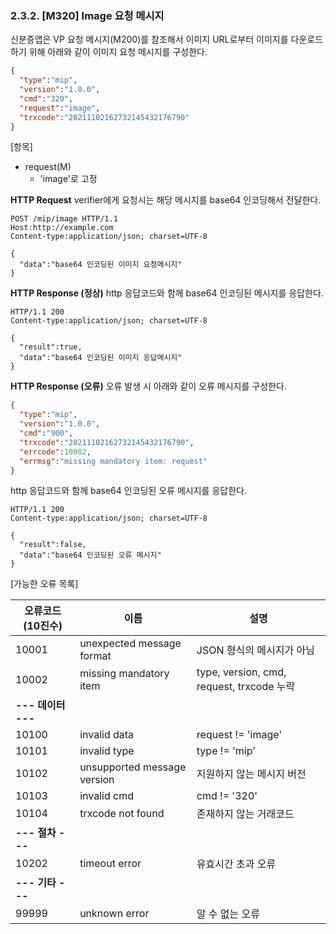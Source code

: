 ### 2.3.2. [M320] Image 요청 메시지

신분증앱은 VP 요청 메시지(M200)를 참조해서 이미지 URL로부터 이미지를 다운로드하기 위해 아래와 같이 이미지 요청 메시지를 구성한다.

```json
{
  "type":"mip",
  "version":"1.0.0",
  "cmd":"320",
  "request":"image",
  "trxcode":"20211102162732145432176790"
}
```

[항목]
* request(M)
    * 'image'로 고정

**HTTP Request**
verifier에게 요청시는 해당 메시지를 base64 인코딩해서 전달한다.
```http
POST /mip/image HTTP/1.1
Host:http://example.com
Content-type:application/json; charset=UTF-8

{
  "data":"base64 인코딩된 이미지 요청메시지"
}
```

**HTTP Response (정상)**
http 응답코드와 함께 base64 인코딩된 메시지를 응답한다.
```http
HTTP/1.1 200
Content-type:application/json; charset=UTF-8

{
  "result":true,
  "data":"base64 인코딩된 이미지 응답메시지"
}
```

**HTTP Response (오류)**
오류 발생 시 아래와 같이 오류 메시지를 구성한다.

```json
{
  "type":"mip",
  "version":"1.0.0",
  "cmd":"900",
  "trxcode":"20211102162732145432176790",
  "errcode":10002,
  "errmsg":"missing mandatory item: request"
}
```

http 응답코드와 함께 base64 인코딩된 오류 메시지를 응답한다.
```http
HTTP/1.1 200
Content-type:application/json; charset=UTF-8

{
  "result":false,
  "data":"base64 인코딩된 오류 메시지"
}
```

[가능한 오류 목록]

| 오류코드<br>(10진수) |             이름             |                   설명                    |
| ------------------- | --------------------------- | ----------------------------------------- |
| 10001               | unexpected message format   | JSON 형식의 메시지가 아님                   |
| 10002               | missing mandatory item      | type, version, cmd, request, trxcode 누락 |
| **--- 데이터 ---**  |                             |                                           |
| 10100               | invalid data                | request != 'image'                        |
| 10101               | invalid type                | type != 'mip'                             |
| 10102               | unsupported message version | 지원하지 않는 메시지 버전                   |
| 10103               | invalid cmd                 | cmd != '320'                              |
| 10104               | trxcode not found           | 존재하지 않는 거래코드                      |
| **--- 절차 ---**    |                             |                                           |
| 10202               | timeout error               | 유효시간 초과 오류                          |
| **--- 기타 ---**    |                             |                                           |
| 99999               | unknown error               | 알 수 없는 오류                            |



